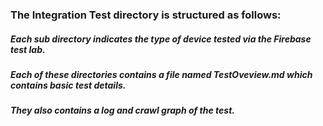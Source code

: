 ### The Integration Test directory is structured as follows:

##### Each sub directory indicates the type of device tested via the Firebase test lab.  
##### Each of these directories contains a file named *TestOveview.md* which contains basic test details.  
##### They also contains a log and crawl graph of the test.
